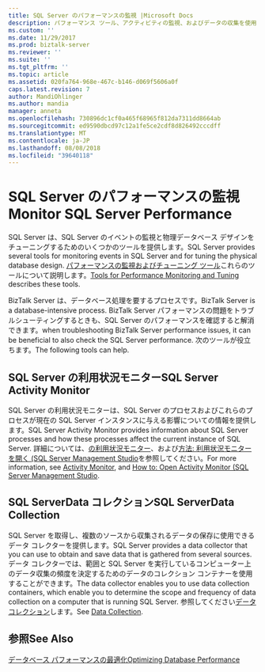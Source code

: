 ```yaml
---
title: SQL Server のパフォーマンスの監視 |Microsoft Docs
description: パフォーマンス ツール、アクティビティの監視、およびデータの収集を使用して BizTalk Server データベースを監視します。
ms.custom: ''
ms.date: 11/29/2017
ms.prod: biztalk-server
ms.reviewer: ''
ms.suite: ''
ms.tgt_pltfrm: ''
ms.topic: article
ms.assetid: 020fa764-968e-467c-b146-d069f5606a0f
caps.latest.revision: 7
author: MandiOhlinger
ms.author: mandia
manager: anneta
ms.openlocfilehash: 730896dc1cf0a465f68965f812da7311dd8664ab
ms.sourcegitcommit: ed9590dbcd97c12a1fe5ce2cdf8d826492cccdff
ms.translationtype: MT
ms.contentlocale: ja-JP
ms.lasthandoff: 08/08/2018
ms.locfileid: "39640118"
---
```

# <a name="monitor-sql-server-performance"></a><span data-ttu-id="19223-103">SQL Server のパフォーマンスの監視</span><span class="sxs-lookup"><span data-stu-id="19223-103">Monitor SQL Server Performance</span></span>
<span data-ttu-id="19223-104">SQL Server は、SQL Server のイベントの監視と物理データベース デザインをチューニングするためのいくつかのツールを提供します。</span><span class="sxs-lookup"><span data-stu-id="19223-104">SQL Server provides several tools for monitoring events in SQL Server and for tuning the physical database design.</span></span> <span data-ttu-id="19223-105">[パフォーマンスの監視およびチューニング ツール](https://docs.microsoft.com/sql/relational-databases/performance/performance-monitoring-and-tuning-tools)これらのツールについて説明します。</span><span class="sxs-lookup"><span data-stu-id="19223-105">[Tools for Performance Monitoring and Tuning](https://docs.microsoft.com/sql/relational-databases/performance/performance-monitoring-and-tuning-tools) describes these tools.</span></span> 
  
<span data-ttu-id="19223-106">BizTalk Server は、データベース処理を要するプロセスです。</span><span class="sxs-lookup"><span data-stu-id="19223-106">BizTalk Server is a database-intensive process.</span></span> <span data-ttu-id="19223-107">BizTalk Server パフォーマンスの問題をトラブルシューティングするときも、SQL Server のパフォーマンスを確認すると解消できます。</span><span class="sxs-lookup"><span data-stu-id="19223-107">when troubleshooting BizTalk Server performance issues, it can be beneficial to also check the SQL Server performance.</span></span> <span data-ttu-id="19223-108">次のツールが役立ちます。</span><span class="sxs-lookup"><span data-stu-id="19223-108">The following tools can help.</span></span>  
  
## <a name="sql-server-activity-monitor"></a><span data-ttu-id="19223-109">SQL Server の利用状況モニター</span><span class="sxs-lookup"><span data-stu-id="19223-109">SQL Server Activity Monitor</span></span>  
<span data-ttu-id="19223-110">SQL Server の利用状況モニターは、SQL Server のプロセスおよびこれらのプロセスが現在の SQL Server インスタンスに与える影響についての情報を提供します。</span><span class="sxs-lookup"><span data-stu-id="19223-110">SQL Server Activity Monitor provides information about SQL Server processes and how these processes affect the current instance of SQL Server.</span></span> <span data-ttu-id="19223-111">詳細については、[の利用状況モニター](https://docs.microsoft.com/sql/relational-databases/performance-monitor/activity-monitor)、および[方法: 利用状況モニターを開く (SQL Server Management Studio](https://docs.microsoft.com/sql/relational-databases/performance-monitor/open-activity-monitor-sql-server-management-studio)を参照してください。</span><span class="sxs-lookup"><span data-stu-id="19223-111">For more information, see [Activity Monitor](https://docs.microsoft.com/sql/relational-databases/performance-monitor/activity-monitor), and [How to: Open Activity Monitor (SQL Server Management Studio](https://docs.microsoft.com/sql/relational-databases/performance-monitor/open-activity-monitor-sql-server-management-studio).</span></span> 
  
## <a name="sql-serverdata-collection"></a><span data-ttu-id="19223-112">SQL ServerData コレクション</span><span class="sxs-lookup"><span data-stu-id="19223-112">SQL ServerData Collection</span></span>  
<span data-ttu-id="19223-113">SQL Server を取得し、複数のソースから収集されるデータの保存に使用できるデータ コレクターを提供します。</span><span class="sxs-lookup"><span data-stu-id="19223-113">SQL Server provides a data collector that you can use to obtain and save data that is gathered from several sources.</span></span> <span data-ttu-id="19223-114">データ コレクターでは、範囲と SQL Server を実行しているコンピューター上のデータ収集の頻度を決定するためのデータのコレクション コンテナーを使用することができます。</span><span class="sxs-lookup"><span data-stu-id="19223-114">The data collector enables you to use data collection containers, which enable you to determine the scope and frequency of data collection on a computer that is running SQL Server.</span></span> <span data-ttu-id="19223-115">参照してください[データ コレクション](https://docs.microsoft.com/sql/relational-databases/data-collection/data-collection)します。</span><span class="sxs-lookup"><span data-stu-id="19223-115">See [Data Collection](https://docs.microsoft.com/sql/relational-databases/data-collection/data-collection).</span></span>
  
## <a name="see-also"></a><span data-ttu-id="19223-116">参照</span><span class="sxs-lookup"><span data-stu-id="19223-116">See Also</span></span>  
 [<span data-ttu-id="19223-117">データベース パフォーマンスの最適化</span><span class="sxs-lookup"><span data-stu-id="19223-117">Optimizing Database Performance</span></span>](../technical-guides/optimizing-database-performance.md)
